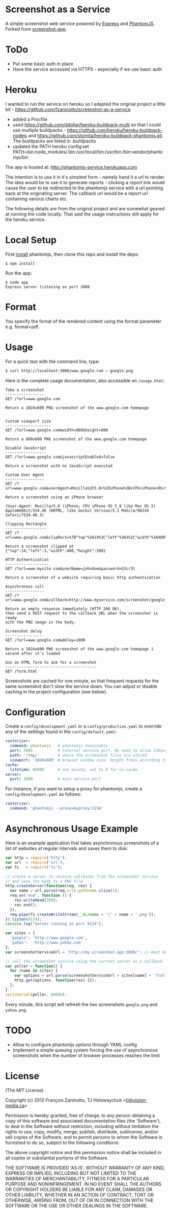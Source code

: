 Screenshot as a Service
=======================

A simple screenshot web service powered by [Express](http://expressjs.com) and [PhantomJS](http://www.phantomjs.org/). Forked from [screenshot-app](http://github.com/visionmedia/screenshot-app).

ToDo
====
* Put some basic auth in place
* Have the service accessed via HTTPS - especially if we use basic auth

Heroku
======
I wanted to run the service on heroku so I adapted the original project a little bit - https://github.com/fzaninotto/screenshot-as-a-service

* added a Procfile
* used https://github.com/ddollar/heroku-buildpack-multi so that I could use multiple buildpacks - https://github.com/heroku/heroku-buildpack-nodejs and https://github.com/stomita/heroku-buildpack-phantomjs.git. The buildpacks are listed in .buildpacks
* updated the PATH heroku config:set PATH=bin:node_modules/.bin:/usr/local/bin:/usr/bin:/bin:vendor/phantomjs/bin

The app is hosted at: http://phantomjs-service.herokuapp.com

The intention is to use it in it's simplest form - namely hand it a url to render. The idea would be to use it to generate reports - clicking a report link would cause the user to be redirected to the phantomjs service with a url pointing back at the originating server. The callback url would be a report url containing various charts etc.

The following details are from the original project and are somewhat geared at running the code locally. That said the usage instructions still apply for the heroku service.

Local Setup
===========
First [install](http://code.google.com/p/phantomjs/wiki/Installation) phantomjs, then clone this repo and install the deps:

```
$ npm install
```

Run the app:

```
$ node app
Express server listening on port 3000
```

Format
======
You specify the fornat of the rendered content using the format parameter e.g. format=pdf.

Usage
=====
For a quick test with the command line, type:

```sh
$ curl http://localhost:3000/www.google.com > google.png
```

Here is the complete usage documentation, also accessible on `/usage.html`:

```
Take a screenshot
-----------------
GET /?url=www.google.com

Return a 1024x600 PNG screenshot of the www.google.com homepage


Custom viewport size
--------------------
GET /?url=www.google.com&width=800&height=600

Return a 800x600 PNG screenshot of the www.google.com homepage

Disable JavaScript
------------------
GET /?url=www.google.com&javascriptEnabled=false

Return a screenshot with no JavaScript executed

Custom User Agent
-----------------
GET /?url=www.google.com&userAgent=Mozilla%2F5.0+%28iPhone%3B+CPU+iPhone+OS+5_0+like+Mac+OS+X%29+AppleWebKit%2F534.46+%28KHTML%2C+like+Gecko%29+Version%2F5.1+Mobile%2F9A334+Safari%2F7534.48.3

Return a screenshot using an iPhone browser

(User-Agent: Mozilla/5.0 (iPhone; CPU iPhone OS 5_0 like Mac OS X) AppleWebKit/534.46 (KHTML, like Gecko) Version/5.1 Mobile/9A334 Safari/7534.48.3)

Clipping Rectangle
------------------
GET /?url=www.google.com&clipRect=%7B"top"%3A14%2C"left"%3A3%2C"width"%3A400%2C"height"%3A300%7D

Return a screenshot clipped at {"top":14,"left":3,"width":400,"height":300}

HTTP Authentication
-------------------
GET /?url=www.mysite.com&userName=johndoe&password=S3cr3t

Return a screenshot of a website requiring basic http authentication

Asynchronous call
-----------------
GET /?url=www.google.com&callback=http://www.myservice.com/screenshot/google

Return an empty response immediately (HTTP 200 OK),
then send a POST request to the callback URL when the screenshot is ready
with the PNG image in the body.

Screenshot delay
----------------
GET /?url=www.google.com&delay=1000

Return a 1024x600 PNG screenshot of the www.google.com homepage 1 second after it's loaded

Use an HTML form to ask for a screenshot
----------------------------------------
GET /form.html
```

Screenshots are cached for one minute, so that frequent requests for the same screenshot don't slow the service down. You can adjust or disable caching in the project configuration (see below).

Configuration
=============
Create a `config/development.yaml` or a `config/production.yaml` to override any of the settings found in the `config/default.yaml`:

```yml
rasterizer:
  command: phantomjs   # phantomjs executable
  port: 3001           # internal service port. No need to allow inbound or outbound access to this port
  path: '/tmp/'        # where the screenshot files are stored
  viewport: '1024x600' # browser window size. Height frows according to the content
cache:
  lifetime: 60000      # one minute, set to 0 for no cache
server:
  port: 3000           # main service port
```

For instance, if you want to setup a proxy for phantomjs, create a `config/development.yaml` as follows:

```yml
rasterizer:
  command: 'phantomjs --proxy=myproxy:1234'
```

Asynchronous Usage Example
==========================
Here is an example application that takes asynchronous screenshots of a list of websites at regular intervals and saves them to disk:

```js
var http = require('http');
var url  = require('url');
var fs   = require('fs');

// create a server to receive callbacks from the screenshot service
// and save the body to a PNG file
http.createServer(function(req, res) {
  var name = url.parse(req.url).pathname.slice(1);
  req.on('end', function () {
    res.writeHead(200);
    res.end();
  });
  req.pipe(fs.createWriteStream(__dirname + '/' + name + '.png'));
}).listen(8124);
console.log("Server running on port 8124");

var sites = {
  'google': 'http://www.google.com',
  'yahoo':  'http://www.yahoo.com'
};
var screenshotServiceUrl = 'http://my.screenshot.app:3000/'; // must be running screenshot-app

// call the screenshot service using the current server as a callback
var poller = function() {
  for (name in sites) {
    var options = url.parse(screenshotServiceUrl + sites[name] + '?callback=http://localhost:8124/' + name);
    http.get(options, function(res) {});
  };
}
setInterval(poller, 60000);
```

Every minute, this script will refresh the two screenshots `google.png` and `yahoo.png`.

TODO
====
* Allow to configure phantomjs options through YAML config
* Implement a simple queuing system forcing the use of asynchronous screenshots when the number of browser processes reaches the limit

License
=======
(The MIT License)

Copyright (c) 2012 François Zaninotto, TJ Holowaychuk &lt;tj@vision-media.ca&gt;

Permission is hereby granted, free of charge, to any person obtaining
a copy of this software and associated documentation files (the
'Software'), to deal in the Software without restriction, including
without limitation the rights to use, copy, modify, merge, publish,
distribute, sublicense, and/or sell copies of the Software, and to
permit persons to whom the Software is furnished to do so, subject to
the following conditions:

The above copyright notice and this permission notice shall be
included in all copies or substantial portions of the Software.

THE SOFTWARE IS PROVIDED 'AS IS', WITHOUT WARRANTY OF ANY KIND,
EXPRESS OR IMPLIED, INCLUDING BUT NOT LIMITED TO THE WARRANTIES OF
MERCHANTABILITY, FITNESS FOR A PARTICULAR PURPOSE AND NONINFRINGEMENT.
IN NO EVENT SHALL THE AUTHORS OR COPYRIGHT HOLDERS BE LIABLE FOR ANY
CLAIM, DAMAGES OR OTHER LIABILITY, WHETHER IN AN ACTION OF CONTRACT,
TORT OR OTHERWISE, ARISING FROM, OUT OF OR IN CONNECTION WITH THE
SOFTWARE OR THE USE OR OTHER DEALINGS IN THE SOFTWARE.
